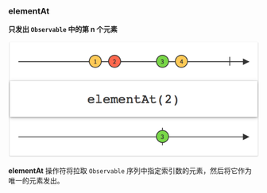 ### elementAt

**只发出 `Observable` 中的第 n 个元素**

![](/assets/Operator/Operators/elementAt.png)

**elementAt** 操作符将拉取 `Observable` 序列中指定索引数的元素，然后将它作为唯一的元素发出。

